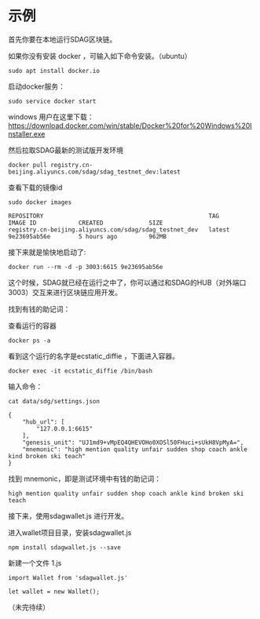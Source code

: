 # 示例

首先你要在本地运行SDAG区块链。

如果你没有安装 docker ，可输入如下命令安装。（ubuntu）

```
sudo apt install docker.io
```

启动docker服务：

```
sudo service docker start
```

windows 用户在这里下载：https://download.docker.com/win/stable/Docker%20for%20Windows%20Installer.exe



然后拉取SDAG最新的测试版开发环境

```
docker pull registry.cn-beijing.aliyuncs.com/sdag/sdag_testnet_dev:latest
```


查看下载的镜像id

```
sudo docker images
```

```
REPOSITORY                                               TAG                 IMAGE ID            CREATED             SIZE
registry.cn-beijing.aliyuncs.com/sdag/sdag_testnet_dev   latest              9e23695ab56e        5 hours ago         962MB
```

接下来就是愉快地启动了:

```
docker run --rm -d -p 3003:6615 9e23695ab56e
```

这个时候，SDAG就已经在运行之中了，你可以通过和SDAG的HUB（对外端口3003）交互来进行区块链应用开发。


找到有钱的助记词：

查看运行的容器

```
docker ps -a
```

看到这个运行的名字是ecstatic_diffie ，下面进入容器。

```
docker exec -it ecstatic_diffie /bin/bash
```

输入命令：

```
cat data/sdg/settings.json
```

```
{
    "hub_url": [
        "127.0.0.1:6615"
    ],
    "genesis_unit": "UJ1md9+vMpEQ4QHEVOHo0XOSl50FHuci+sUkH8VpMyA=",
    "mnemonic": "high mention quality unfair sudden shop coach ankle kind broken ski teach"
}
```

找到 mnemonic，即是测试环境中有钱的助记词：

```
high mention quality unfair sudden shop coach ankle kind broken ski teach
```

接下来，使用sdagwallet.js 进行开发。

进入wallet项目目录，安装sdagwallet.js

```
npm install sdagwallet.js --save
```

新建一个文件 1.js

```
import Wallet from 'sdagwallet.js'
 
let wallet = new Wallet();
```

（未完待续）

